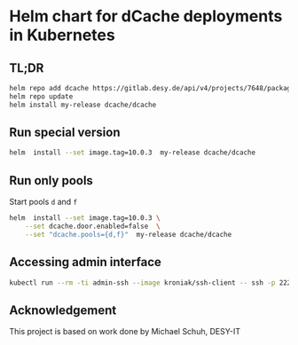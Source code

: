# Helm chart for dCache deployments in Kubernetes

## TL;DR

```bash
helm repo add dcache https://gitlab.desy.de/api/v4/projects/7648/packages/helm/test
helm repo update
helm install my-release dcache/dcache
```

## Run special version

```bash
helm  install --set image.tag=10.0.3  my-release dcache/dcache
```

## Run only pools

Start pools `d` and `f`

```bash
helm  install --set image.tag=10.0.3 \
    --set dcache.door.enabled=false  \
    --set "dcache.pools={d,f}"  my-release dcache/dcache
```

## Accessing admin interface

```bash
kubectl run --rm -ti admin-ssh --image kroniak/ssh-client -- ssh -p 22224 -l admin <my-release>-door-svc
```

## Acknowledgement

This project is based on work done by Michael Schuh, DESY-IT

